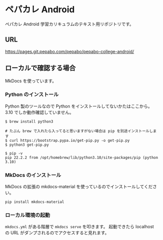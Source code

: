 # ペパカレ Android

ペパカレ Android 学習カリキュラムのテキスト用リポジトリです。

## URL

https://pages.git.pepabo.com/pepabo/pepabo-college-android/

## ローカルで確認する場合

MkDocs を使っています。

### Python のインストール

Python 製のツールなので Python をインストールしてないかたはここから。3.10 でしか動作確認していません。

```
$ brew install python3

# たぶん brew で入れたら入ってると思いますがない場合は pip を別途インストールします
$ curl https://bootstrap.pypa.io/get-pip.py -o get-pip.py
$ python3 get-pip.py

$ pip -v
pip 22.2.2 from /opt/homebrew/lib/python3.10/site-packages/pip (python 3.10)
```

### MkDocs のインストール

MkDocs の拡張の mkdocs-material を使っているのでインストールしてください。

`pip install mkdocs-material`

### ローカル環境の起動

`mkdocs.yml` がある階層で `mkdocs serve` を叩きます。
起動できたら localhost の URL がダンプされるのでアクセスすると見れます。
